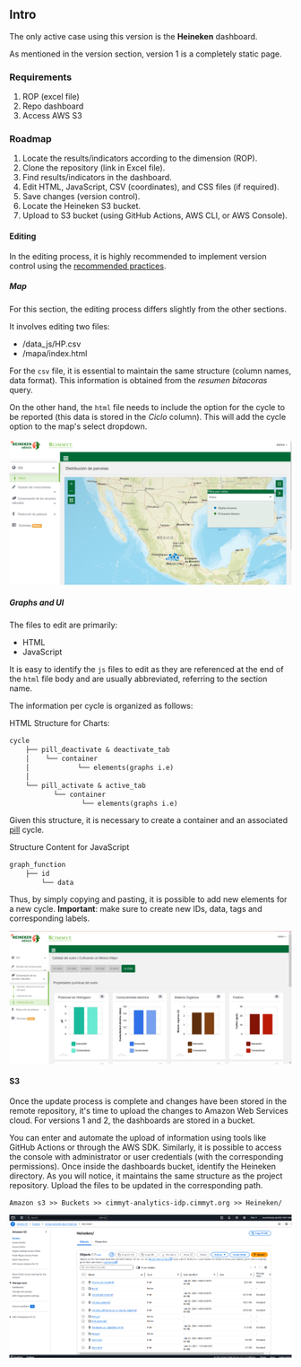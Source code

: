 ## Intro

The only active case using this version is the **Heineken** dashboard.  

As mentioned in the version section, version 1 is a completely static page.


### Requirements

1. ROP (excel file)
2. Repo dashboard
3. Access AWS S3




### Roadmap


1. Locate the results/indicators according to the dimension (ROP).
2. Clone the repository (link in Excel file).
3. Find results/indicators in the dashboard.
4. Edit HTML, JavaScript, CSV (coordinates), and CSS files (if required).
5. Save changes (version control).
6. Locate the Heineken S3 bucket.
7. Upload to S3 bucket (using GitHub Actions, AWS CLI, or AWS Console).


#### Editing

In the editing process, it is highly recommended to implement version control using the [recommended practices](https://git-scm.com/).

##### Map

For this section, the editing process differs slightly from the other sections.

It involves editing two files:

- /data_js/HP.csv
- /mapa/index.html

For the `csv` file, it is essential to maintain the same structure (column names, data format). This information is obtained from the *resumen bitacoras* query.

On the other hand, the `html` file needs to include the option for the cycle to be reported (this data is stored in the *Ciclo* column). This will add the cycle option to the map's select dropdown.

![mapa](img/active_projects/guide_v1/mapa.PNG)

##### Graphs and UI

The files to edit are primarily:

- HTML
- JavaScript

It is easy to identify the `js` files to edit as they are referenced at the end of the `html` file body and are usually abbreviated, referring to the section name.

The information per cycle is organized as follows:

HTML Structure for Charts:

```
cycle
    ├── pill_deactivate & deactivate_tab
    │    └── container
    │            └── elements(graphs i.e)
    │
    └── pill_activate & active_tab
           └── container
                  └── elements(graphs i.e)
```
Given this structure, it is necessary to create a container and an associated [pill](https://getbootstrap.com/docs/3.4/components/#nav)  cycle.


Structure Content for JavaScript

```
graph_function
    ├── id
        └── data            

```

Thus, by simply copying and pasting, it is possible to add new elements for a new cycle. **Important**: make sure to create new IDs, data, tags and corresponding labels.

![seccion](img/active_projects/guide_v1/graficas_ui.PNG)



#### S3
Once the update process is complete and changes have been stored in the remote repository, it's time to upload the changes to Amazon Web Services cloud.
For versions 1 and 2, the dashboards are stored in a bucket. 

You can enter and automate the upload of information using tools like GitHub Actions or through the AWS SDK.
Similarly, it is possible to access the console with administrator or user credentials (with the corresponding permissions). Once inside the dashboards bucket, identify the Heineken directory. As you will notice, it maintains the same structure as the project repository. Upload the files to be updated in the corresponding path.


```
Amazon s3 >> Buckets >> cimmyt-analytics-idp.cimmyt.org >> Heineken/

```

![s3](img/active_projects/guide_v1/s3.PNG)